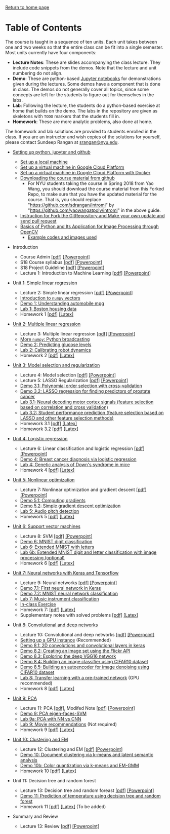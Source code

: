 [Return to home page](./README.md) 

# Table of Contents

The course is taught in a sequence of ten units.  Each unit takes between one
and two weeks so that the entire class can be fit into a single semester.
Most units currently have four components:
* **Lecture Notes**:  These are slides accompanying the class lecture.  They include code snippets
   from the demos.   Note that the lecture and unit numbering do not align.
* **Demo**: These are python-based [Jupyter notebooks](http://jupyter.org/)
   for demonstrations given during the lectures.  Some demos have a
   component that is done in class.  The demos do not generally cover
   all topics, since some concepts are left for the students to figure out 
   for themselves in the labs.
* **Lab**:  Following the lecture, the students do a python-based exercise at home
   that builds on the demo.
   The labs in the repository are given as skeletons with `TODO`
   markers that the students fill in.
* **Homework**:  These are more analytic problems, also done at home.

The homework and lab solutions are provided to students enrolled in the class.
If you are an instructor
and wish copies of the solutions for yourself,
please contact Sundeep Rangan at <srangan@nyu.edu>.

* [Setting up python, jupyter and github](./Basics/setup.md)
    * [Set up a local machine](./Basics/setup.md)
    * [Set up a virtual machine in Google Cloud Platform](./GCP/getting_started.md)
    * [Set up a virtual machine in Google Cloud Platform with Docker](./GCP/docker.md)
    * [Downloading the course material from github](./Basics/github.md)
      * For NYU students taking the course in Spring 2018 from Yao Wang, you should download the course material from this Forked Repo, to make sure that you have the updated material for the course. That is, you should replace "https://github.com/sdrangan/introml" by "https://github.com/yaowangatpoly/introml" in the above guide.
    * [Instruction for Fork the GitRepository and Make your own update and send pull request](https://github.com/ishjain/learnGithub/blob/master/updateMLrepo.md) 
    * [Basics of Python and Its Application for Image Processing through OpenCV](./Basics/PythonTutorial_ACK.pdf)
      * [Example codes and images used](./Basics/PythonSampleCodes.zip)
* Introduction
    * Course Admin [[pdf]](./lectures/CourseAdmin.pdf) [[Powerpoint]](./lectures/CourseAdmin.pptx)
    * S18 Course syllabus [[pdf]](./lectures/EL9123_IntroML_Syllabus_S18.pdf) [[Powerpoint]](./lectures/EL9123_IntroML_Syllabus_S18.pptx)
    * S18 Project Guideline [[pdf]](./lectures/ProjGuideline_S18.pdf) [[Powerpoint]](./lectures/ProjGuideline_S18.pptx)
    * Lecture 1:  Introduction to Machine Learning [[pdf]](./lectures/Lect01_IntroML.pdf)
     [[Powerpoint]](./lectures/Lect01_IntroML.pptx)    
* [Unit 1:  Simple linear regression](./unit01_simp_lin_reg/readme.md)
    * Lecture 2:  Simple linear regression [[pdf]](./lectures/Lect02_SimpRegression.pdf)
     [[Powerpoint]](./lectures/Lect02_SimpRegression.pptx)    
    * [Introduction to `numpy` vectors](./Basics/intro_vectors.ipynb)
    * [Demo 1:  Understanding automobile mpg](./unit01_simp_lin_reg/demo01_auto_mpg.ipynb)
    * [Lab 1: Boston housing data](./unit01_simp_lin_reg/lab01_housing_partial.ipynb) 
    * Homework 1 [[pdf]](./unit01_simp_lin_reg/hw/hw01_simp_lin_reg.pdf)
     [[Latex]](./unit01_simp_lin_reg/hw/hw01_simp_lin_reg.tex)
* [Unit 2:  Multiple linear regression](./unit02_mult_lin_reg/readme.md)
    * Lecture 3:  Multiple linear regression [[pdf]](./lectures/Lect03_MultLinRegression.pdf)
     [[Powerpoint]](./lectures/Lect03_MultLinRegression.pptx)    
    * [More `numpy`:  Python broadcasting](./Basics/numpy_axes_broadcasting.ipynb)      
    * [Demo 2:  Predicting glucose levels](./unit02_mult_lin_reg/demo02_glucose.ipynb)
    * [Lab 2: Calibrating robot dynamics](./unit02_mult_lin_reg/lab02_robot_calib_partial.ipynb)
    * Homework 2 [[pdf]](./unit02_mult_lin_reg/hw/hw02_mult_reg.pdf)
    [[Latex]](./unit02_mult_lin_reg/hw/hw02_mult_reg.tex)
* [Unit 3:  Model selection and regularization](./unit03_model_sel/readme.md)
    * Lecture 4:  Model selection [[pdf]](./lectures/Lect04_ModelSelection.pdf)
     [[Powerpoint]](./lectures/Lect04_ModelSelection.pptx)    
    * Lecture 5:  LASSO Regularization [[pdf]](./lectures/Lect05_Lasso.pdf)
     [[Powerpoint]](./lectures/Lect05_Lasso.pptx)         
    * [Demo 3.1:  Polynomial order selection with cross-validation](./unit03_model_sel/demo03_1_polyfit.ipynb)
    * [Demo 3.2:  LASSO regression for finding predictors of prostate cancer](./unit03_model_sel/demo03_2_prostate.ipynb) 
    * [Lab 3.1: Neural decoding motor cortex signals (feature selection based on correlation and cross validation)](./unit03_model_sel/lab03a_neural_partial.ipynb) 
    * [Lab 3.2: Student performance prediction (feature selection based on LASSO and other feature selection methods)](./unit03_model_sel/lab03b_student-performance_LASSO.ipynb) 
    * Homework 3.1 [[pdf]](./unit03_model_sel/hw/hw03_model_sel.pdf) [[Latex]](./unit03_model_sel/hw/hw03_model_sel.tex)
    * Homework 3.2 [[pdf]](./unit03_model_sel/hw/hw03b_LASSO.pdf) [[Latex]](./unit03_model_sel/hw/hw03b_LASSO.tex)
* [Unit 4:  Logistic regression](./unit04_logistic/readme.md)
    * Lecture 6:  Linear classification and logistic regression
    [[pdf]](./lectures/Lect06_LogisticReg.pdf)
    [[Powerpoint]](./lectures/Lect06_LogisticReg.pptx)         
    * [Demo 4:  Breast cancer diagnosis via logistic regression](./unit04_logistic/demo04_breast_cancer.ipynb)
    * [Lab 4: Genetic analysis of Down's syndrome in mice](./unit04_logistic/lab04_gene_partial.ipynb)
    * Homework 4 [[pdf]](./unit04_logistic/hw/hw04_logistic.pdf)
    [[Latex]](./unit04_logistic/hw/hw04_logistic.tex) 
* [Unit 5:  Nonlinear optimization](./unit05_optim/readme.md)
    * Lecture 7:  Nonlinear optimization and gradient descent
    [[pdf]](./lectures/Lect07_Optim.pdf)
    [[Powerpoint]](./lectures/Lect07_Optim.pptx)         
    * [Demo 5.1:  Computing gradients](./unit05_optim/demo05_1_computing_gradients.ipynb)
    * [Demo 5.2:  Simple gradient descent optimization](./unit05_optim/demo05_2_grad_descent.ipynb)    
    * [Lab 5: Audio pitch detection](./unit05_optim/lab05_audio_partial.ipynb)
    * Homework 5 [[pdf]](./unit05_optim/hw/hw05_optim.pdf)
    [[Latex]](./unit05_optim/hw/hw05_optim.tex)
* [Unit 6:  Support vector machines](./unit06_svm/readme.md)
    * Lecture 8:  SVM [[pdf]](./lectures/Lect08_SVM.pdf)
    [[Powerpoint]](./lectures/Lect08_SVM.pptx)         
    * [Demo 6:  MNIST digit classification](./unit06_svm/demo06_mnist_svm.ipynb)
    * [Lab 6: Extended MNIST with letters](./unit06_svm/lab06_emnist_partial.ipynb)
    * [Lab 6b: Extended MNIST digit and letter classification with image processing (optional)](./unit06_svm/lab06_emnist_2017_partial.ipynb)
    * Homework 6 [[pdf]](./unit06_svm/hw/hw06_svm.pdf) [[Latex]](./unit06_svm/hw/hw06_svm.tex) 
* [Unit 7: Neural networks with Keras and Tensorflow](./unit07_neural/readme.md)
    * Lecture 9:  Neural networks [[pdf]](./lectures/Lect09_NeuralNet.pdf)
    [[Powerpoint]](./lectures/Lect09_NeuralNet.pptx)         
    * [Demo 7.1: First neural network in Keras](./unit07_neural/demo07_1_synthetic.ipynb)
    * [Demo 7.2: MNIST neural network classification](./unit07_neural/demo07_2_mnist_neural.ipynb)
    * [Lab 7:  Music instrument classification](./unit07_neural/lab07_music_partial.ipynb)
    * [In-class Exercise](./unit07_neural/InclassExercise.ipynb)
    * Homework 7: [[pdf]](./unit07_neural/hw/hw07_neural.pdf) [[Latex]](./unit07_neural/hw/hw07_neural.tex)
    * Supplementary notes with solved problems [[pdf]](./unit07_neural/hw/supplementary_neural.pdf) [[Latex]](./unit07_neural/hw/supplementary_neural.tex)
      
* [Unit 8:  Convolutional and deep networks](./unit08_cnn/readme.md)
    * Lecture 10:  Convolutional and deep networks
    [[pdf]](./lectures/Lect10_ConvNet.pdf)
    [[Powerpoint]](./lectures/Lect10_ConvNet.pptx)         
    * [Setting up a GPU instance](./GCP/gpu_setup.md) (Recommended)
    * [Demo 8.1: 2D convolutions and convolutional layers in keras](./unit08_cnn/demo08_1_convolutions.ipynb)
    * [Demo 8.2: Creating an image set using the Flickr API](./unit08_cnn/demo08_2_flickr_images.ipynb)
    * [Demo 8.3: Exploring the deep VGG16 network](./unit08_cnn/demo08_3_vgg16.ipynb)
    * [Demo 8.4: Building an image classifier using CIFAR10 dataset](./unit08_cnn/demo08_4_classifier.ipynb)
    * [Demo 8.5: Building an autoencoder for image denoising using CIFAR10 dataset](./unit08_cnn/demo08_5_autoencoder.ipynb)
    * [Lab 8:  Transfer learning with a pre-trained network](./unit08_cnn/lab08_fine_tune_partial.ipynb)
    (GPU recommended)
    * Homework 8 [[pdf]](./unit08_cnn/hw/hw08_cnn.pdf) [[Latex]](./unit08_cnn/hw/hw08_cnn.tex)
* [Unit 9:  PCA](./pca/readme.md)
    * Lecture 11:  PCA [[pdf]](./lectures/Lect11_PCA.pdf), Modifed Note [[pdf]](./lectures/Lect11_PCA_modified.pdf)
    [[Powerpoint]](./lectures/Lect11_PCA_modified.pptx)         
    * [Demo 9:  PCA eigen-faces-SVM](./unit09_pca/demo09_eigen_face_SVM.ipynb)
    * [Lab 9a:  PCA with NN vs CNN](./unit09_pca/Lab09a_pca_NN_CNN_partial.ipynb)
    * [Lab 9: Movie recommendations](./unit09_pca/lab09_movies_partial.ipynb) (Not required) 
    * Homework 9 [[pdf]](./unit09_pca/hw/hw09_PCA.pdf) [[Latex]](./unit09_pca/hw/hw09_PCA.tex)
* [Unit 10:  Clustering and EM](./unit10_cluster/readme.md)
    * Lecture 12:  Clustering and EM [[pdf]](./lectures/Lect12_Clustering.pdf)
    [[Powerpoint]](./lectures/Lect12_Clustering.pptx)         
    * [Demo 10: Document clustering via k-means and latent semantic analysis](./unit10_cluster/demo10_doc_cluster.ipynb)
    * [Demo 10b: Color quantization via k-means and EM-GMM](./unit10_cluster/demo10b_kmeans_GMM_color_quantization.ipynb)    
    * Homework 10 [[pdf]](./unit10_cluster/hw/hw10_clustering.pdf) [[Latex]](./unit10_cluster/hw/hw10_clustering.tex)
* Unit 11:  Decision tree and random forest
    * Lecture 13:  Decision tree and random foreast [[pdf]](./lectures/Lect13_Trees.pdf)
    [[Powerpoint]](./lectures/Lect13_Trees.pptx)         
    * [Demo 11: Prediction of temperature using decision tree and random forest](./unit11_tree/decision_tree_and_random_forest.ipynb)
    * Homework 11 [[pdf]](./unit11_tree/hw/hw11_tree.pdf) [[Latex]](./unit11_tree/hw/hw11_tree.tex) (To be added)
* Summary and Review 
    * Lecture 13: Review [[pdf]](./lectures/Lect13_Review.pdf)
[[Powerpoint]](./lectures/Lect12_Clustering.pptx)


